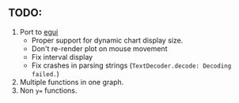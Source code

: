 ## TODO:
1. Port to [egui](https://github.com/emilk/egui)
    - Proper support for dynamic chart display size.
    - Don't re-render plot on mouse movement
    - Fix interval display
    - Fix crashes in parsing strings (`TextDecoder.decode: Decoding failed.`)
2. Multiple functions in one graph.
3. Non `y=` functions.